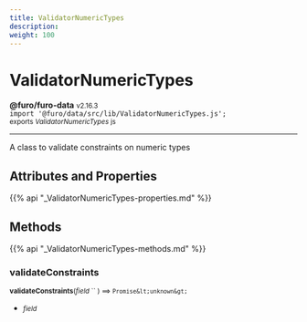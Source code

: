 ```yaml
---
title: ValidatorNumericTypes
description: 
weight: 100
---
```


# ValidatorNumericTypes

**@furo/furo-data** <small>v2.16.3</small>
<br>`import '@furo/data/src/lib/ValidatorNumericTypes.js';`<small>
<br>exports *ValidatorNumericTypes* js</small>


****

A class to validate constraints on numeric types

## Attributes and Properties
{{% api "_ValidatorNumericTypes-properties.md" %}}






## Methods
{{% api "_ValidatorNumericTypes-methods.md" %}}


### **validateConstraints**
<small>**validateConstraints**(*field* `` ) ⟹ `Promise&lt;unknown&gt;`</small>



- <small>*field* </small>
<br><br>
